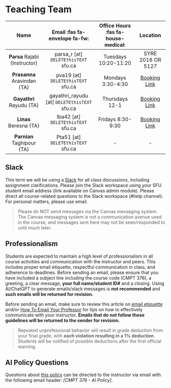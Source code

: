 # Teaching Team


|           **Name**            |      **Email** :fas fa-envelope fa-fw:       | **Office Hours**     :fas fa-house-medical: |                                   **Location**                                   |
| :---------------------------: | :------------------------------------------: | :-----------------------------------------: | :------------------------------------------------------------------------------: |
| **Parsa** Rajabi (Instructor) |     parsa_r [at] `DELETEthisTEXT` sfu.ca     |            Tuesdays 10:20-11:20             |                                SYRE 2016 OR 5127                                 |
|  **Prasanna** Aravindan (TA)  |      pva19 [at] `DELETEthisTEXT` sfu.ca      |              Mondays 3:30-4:30              | [Booking Link](https://calendly.com/pva19/cmpt-376-ta-office-hour-with-prasanna) |
|   **Gayathri** Rayudu (TA)    | gayathri_rayudu [at] `DELETEthisTEXT` sfu.ca |               Thursdays 12-1                |               [Booking Link](https://calendly.com/gra33-sfu/10min)               |
|    **Linas** Beresna (TA)     |      lba42 [at] `DELETEthisTEXT` sfu.ca      |              Fridays 8:30-9:30              | [Booking Link](https://calendly.com/beres-linas/cmpt-376-ta-office-hour-w-linas) |
|          **Parnian**  Taghipour (TA)         |      Pta51 [at] `DELETEthisTEXT` sfu.ca       |                      -                      |                                                                    -              |
    


## Slack

This term we will be using a [Slack](https://cmpt376-spring2025.slack.com) for all class discussions, including assignment clarifications. Please join the Slack workspace using your SFU student email address (link available on Canvas admin module). Please direct all course-related questions to the Slack workspace (#help channel). For personal matters, please use email. 

> Please do NOT send messages via the Canvas messaging system. The Canvas messaging system is not a communication avenue used in the course, and messages sent here may not be seen/responded to until much later.

## Professionalism 

Students are expected to maintain a high level of professionalism in all course activities and communication with the instructor and peers. This includes proper email etiquette, respectful communication in class, and adherence to deadlines. Before sending an email, please ensure that you have included a subject line including the course code (CMPT 376), a greeting, a clear message, **your full name/student ID#** and a closing. Using AI/ChatGPT to generate emails/slack messages is **not recommended** and **such emails will be returned for revision.**

Before sending an email, make sure to review this article on [email etiquette](email-etiquette.md) and/or [How To Email Your Professor](https://personal.math.ubc.ca/~ilaba/teaching/email.html) for tips on how to effectively communicate with your instructor. **Emails that do not follow these guidelines will be returned to the sender for revision.**

> Repeated unprofessional behavior will result in grade deduction from your final grade, with **each violation resulting in a 1% deduction**. Students will be notified of possible deductions after the first official warning.

## AI Policy Questions

Questions about [this policy](ai-policy) can be directed to the instructor via email with the following email header: _[CMPT 376 - AI Policy]_.

